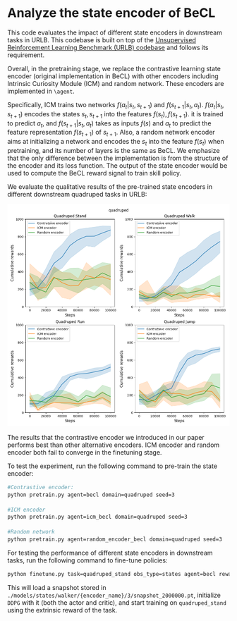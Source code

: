 # Analyze the state encoder of BeCL

This code evaluates the impact of different state encoders in downstream tasks in URLB. This codebase is built on top of the [Unsupervised Reinforcement Learning Benchmark (URLB) codebase](https://github.com/rll-research/url_benchmark) and follows its requirement. 

Overall, in the pretraining stage, we replace the contrastive learning state encoder (original implementation in BeCL) with other encoders including Intrinsic Curiosity Module (ICM) and random network. These encoders are implemented in `\agent`. 

Specifically, ICM trains two networks $f(a_t |s_t,s_{t+1})$  and $f(s_{t+1} | s_t, a_t)$.  $f(a_t |s_t,s_{t+1})$ encodes the states $s_t, s_{t+1}$ into the features $f(s_t),f(s_{t+1})$. it is trained to predict $a_t$,  and $f(s_{t+1} | s_t, a_t)$ takes as inputs $f(s)$ and $a_t$ to predict the feature representation $f(s_{t+1})$ of $s_{t+1}$.  Also, a random network encoder aims at initializing a network and encodes the $s_t$ into the feature $f(s_t)$ when pretraining, and its number of layers is the same as BeCL.  We emphasize that the only difference between the implementation is from the structure of the encoder and its loss function. The output of the state encoder would be used to compute the BeCL reward signal to train skill policy. 

We evaluate the qualitative results of the pre-trained state encoders in different downstream quadruped tasks in URLB: 

![quadruped_Contratsive encoder_ICM encoder_Random encoder](https://raw.githubusercontent.com/anonrea/BeCL-State-Encoder/main/.img/quadruped_Contratsive%20encoder_ICM%20encoder_Random%20encoder-9294160.png)

The results that the contrastive encoder we introduced in our paper performs best than other alternative encoders. ICM encoder and random encoder both fail to converge in the finetuning stage. 

To test the experiment, run the following command to pre-train the state encoder:

``` sh
#Contrastive encoder:
python pretrain.py agent=becl domain=quadruped seed=3

#ICM encoder
python pretrain.py agent=icm_becl domain=quadruped seed=3

#Random network
python pretrain.py agent=random_encoder_becl domain=quadruped seed=3
```

For testing the performance of different state encoders in downstream tasks, run the following command to fine-tune policies:

```sh
python finetune.py task=quadruped_stand obs_type=states agent=becl reward_free=false seed=3 domain=walker snapshot_ts=2000000
```

This will load a snapshot stored in `./models/states/walker/{encoder_name}/3/snapshot_2000000.pt`, initialize `DDPG` with it (both the actor and critic),  and start training on `quadruped_stand` using the extrinsic reward of the task. 
